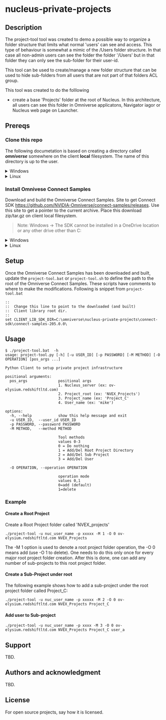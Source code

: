 # nucleus-private-projects



## Description
The project-tool tool was created to demo a possible way to organize a folder structure that limits what normal 'users' can see and access. This type of behaviour is somewhat a mimic of the /Users folder structure. In that case all non-admin users can see the folder the folder '/Users' but in that folder they can only see the sub-folder for their user-id.

This tool can be used to create/manage a new folder structure that can be used to hide sub-folders from all users that are not part of that folders ACL group.

This tool was created to do the folllowing 
- create a base 'Projects' folder at the root of Nucleus. In this architecture, all users can see this folder in Omniverse applicatons, Navigator iagor or Nucleus web page on Launcher.


## Prereqs

### Clone this repo
The following documetation is based on creating a directory called ***omniverse*** somewhere on the client **local** filesystem. The name of this directory is up to the user.




<details>
  <summary>Windows</summary>

```
PS > cd C:\
PS > mkdir omniverse
PS > cd C:\omniverse
PS > git clone repo ssh://git@gitlab-master.nvidia.com:12051/nves/omniveres/nucleus-private-projects.git
```
</details>
<details>
  <summary>Linux</summary>

```
$ cd ~
$ mkdir omniverse
$ cd omniverse
$ git clone repo ssh://git@gitlab-master.nvidia.com:12051/nves/omniveres/nucleus-private-projects.git
```
</details>

### Install Omnivese Connect Samples

Download and build the Omniverse Connect Samples. Site to get Connect SDK https://github.com/NVIDIA-Omniverse/connect-samples/releases. Use this site to get a pointer to the current archive. Place this download zip/tar.gz on client local filesystem.

> Note: Windows -> The SDK cannot be installed in a OneDrive location or any other drive other than C:

<details>
  <summary>Windows</summary>

```
PS > cd C:\omniverse\nucleus-private-projects 
PS > wget https://github.com/NVIDIA-Omniverse/connect-samples/archive/refs/tags/v205.0.0.zip -OutFile connect-sdk.zip
PS > Expand-Archive .\connect-sdk.zip
PS > rm connect-sdk.zip
PS > cd connect-sdk\connect-samples-205.0.0
PS > ./build.bat
```
</details>
<details>
  <summary>Linux</summary>

```
$ cd ~/omniverse/nucleus-private-projects
$ wget https://github.com/NVIDIA-Omniverse/connect-samples/archive/refs/tags/v205.0.0.tar.gz  -O connect-sdk.tar.gz
$ mkdir -p connect-sdk && tar -xvf connect-sdk.tar.gz -C connect-sdk/
$ rm connect-sdk.tar.gz
$ cd connect-sdk/connect-samples-205.0.0/
$ ./build.sh
```
</details>




## Setup
Once the Omniverse Connect Samples has been downloaded and built, update the `project-tool.bat` or `project-tool.sh` to define the path to the root of the Omniverse Connect Samples. These scripts have comments to where to make the modifications. Following is snippet from `project-tool.bat`

```
::
::  Change this line to point to the downloaded (and built)
::  Client library root dir. 
::
set CLIENT_LIB_SDK_DIR=C:\omniverse\nucleus-private-projects\connect-sdk\connect-samples-205.0.0\
```

## Usage
```
$ ./project-tool.bat  -h
usage: project-tool.py [-h] [-u USER_ID] [-p PASSWORD] [-M METHOD] [-O OPERATION] [pos_args ...]

Python Client to setup private project infrastructure

positional arguments:
  pos_args              positional args
                        1. Nucleus_server (ex: ov-elysium.redshiftltd.com)
                        2. Project_root (ex: 'NVEX_Projects')
                        3. Project_name (ex: 'Project_C'
                        4. User_name (ex: 'mike')

options:
  -h, --help            show this help message and exit
  -u USER_ID,  --user_id USER_ID
  -p PASSWORD, --password PASSWORD
  -M METHOD,   --method METHOD

                        Tool methods
                        values 0-3
                        0 = Do nothing
                        1 = Add/Del Root Project Directory
                        2 = Add/Del Sub Project
                        3 = Add/Del User

  -O OPERATION, --operation OPERATION

                        operation mode
                        values 0,1
                        0=add (default)
                        1=delete

```




### Example 
#### Create a Root Project
Create a Root Project folder called 'NVEX_projects'
```
./project-tool -u nuc_user_name -p xxxxx -M 1 -O 0 ov-elysium.redshiftltd.com NVEX_Projects  
```
The -M 1 option is used to denote a root project folder operation, the -O 0 means add (use -O 1 to delete). One needs to do this only once for every major root project folder creation. After this is done, one can add any number of sub-projects to this root project folder. 

#### Create a Sub-Project under root
The following example shows how to add a sub-project under the root project folder called Project_C:

```
./project-tool -u nuc_user_name -p xxxxx -M 2 -O 0 ov-elysium.redshiftltd.com NVEX_Projects Project_C
```

#### Add user to Sub-project
```
./project-tool -u nuc_user_name -p xxxx -M 3 -O 0 ov-elysium.redshiftltd.com NVEX_Projects Project_C user_a   
```



## Support
TBD.


## Authors and acknowledgment
TBD.

## License
For open source projects, say how it is licensed.





